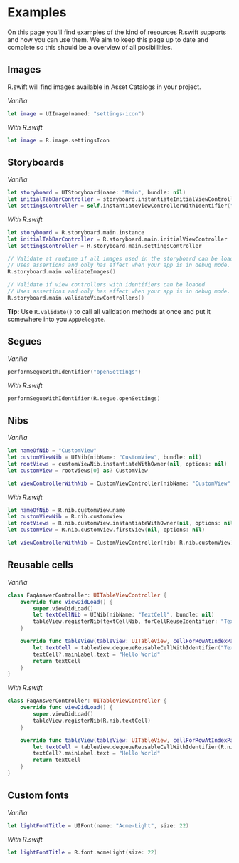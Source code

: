 # Examples

On this page you'll find examples of the kind of resources R.swift supports and how you can use them. We aim to keep this page up to date and complete so this should be a overview of all posibillities.

## Images

R.swift will find images available in Asset Catalogs in your project.

*Vanilla*
```swift
let image = UIImage(named: "settings-icon")
```

*With R.swift*
```swift
let image = R.image.settingsIcon
```

## Storyboards

*Vanilla*
```swift
let storyboard = UIStoryboard(name: "Main", bundle: nil)
let initialTabBarController = storyboard.instantiateInitialViewController() as? UITabBarController
let settingsController = self.instantiateViewControllerWithIdentifier("settingsController") as? SettingsController
```

*With R.swift*
```swift
let storyboard = R.storyboard.main.instance
let initialTabBarController = R.storyboard.main.initialViewController
let settingsController = R.storyboard.main.settingsController

// Validate at runtime if all images used in the storyboard can be loaded.
// Uses assertions and only has effect when your app is in debug mode.
R.storyboard.main.validateImages()

// Validate if view controllers with identifiers can be loaded
// Uses assertions and only has effect when your app is in debug mode.
R.storyboard.main.validateViewControllers()
```

**Tip:** Use `R.validate()` to call all validation methods at once and put it somewhere into you `AppDelegate`.

## Segues

*Vanilla*
```swift
performSegueWithIdentifier("openSettings")
```

*With R.swift*
```swift
performSegueWithIdentifier(R.segue.openSettings)
```

## Nibs

*Vanilla*
```swift
let nameOfNib = "CustomView"
let customViewNib = UINib(nibName: "CustomView", bundle: nil)
let rootViews = customViewNib.instantiateWithOwner(nil, options: nil)
let customView = rootViews[0] as? CustomView

let viewControllerWithNib = CustomViewController(nibName: "CustomView", bundle: nil)
```

*With R.swift*
```swift
let nameOfNib = R.nib.customView.name
let customViewNib = R.nib.customView
let rootViews = R.nib.customView.instantiateWithOwner(nil, options: nil)
let customView = R.nib.customView.firstView(nil, options: nil)

let viewControllerWithNib = CustomViewController(nib: R.nib.customView)
```

## Reusable cells

*Vanilla*
```swift
class FaqAnswerController: UITableViewController {
	override func viewDidLoad() {
	    super.viewDidLoad()
	    let textCellNib = UINib(nibName: "TextCell", bundle: nil)
	    tableView.registerNib(textCellNib, forCellReuseIdentifier: "TextCellIdentifier")
	}

	override func tableView(tableView: UITableView, cellForRowAtIndexPath indexPath: NSIndexPath) -> UITableViewCell {
    	let textCell = tableView.dequeueReusableCellWithIdentifier("TextCellIdentifier", forIndexPath: indexPath) as? TextCell
    	textCell?.mainLabel.text = "Hello World"
    	return textCell
  	}
}
```

*With R.swift*
```swift
class FaqAnswerController: UITableViewController {
	override func viewDidLoad() {
	    super.viewDidLoad()
	    tableView.registerNib(R.nib.textCell)
	}

	override func tableView(tableView: UITableView, cellForRowAtIndexPath indexPath: NSIndexPath) -> UITableViewCell {
    	let textCell = tableView.dequeueReusableCellWithIdentifier(R.nib.textCell.reuseIdentifier, forIndexPath: indexPath)
    	textCell?.mainLabel.text = "Hello World"
    	return textCell
  	}
}
```

## Custom fonts

*Vanilla*
```swift
let lightFontTitle = UIFont(name: "Acme-Light", size: 22)
```

*With R.swift*
```swift
let lightFontTitle = R.font.acmeLight(size: 22)
```
